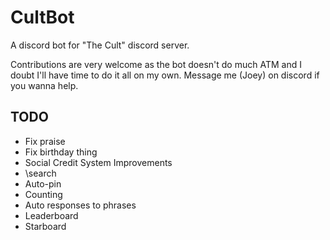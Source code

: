 # CultBot

A discord bot for "The Cult" discord server.

Contributions are very welcome as the bot doesn't do much ATM and I doubt I'll have time to do it all on my own. Message me (Joey) on discord if you wanna help.

## TODO

- Fix praise
- Fix birthday thing
- Social Credit System Improvements
- \search
- Auto-pin
- Counting
- Auto responses to phrases
- Leaderboard
- Starboard

